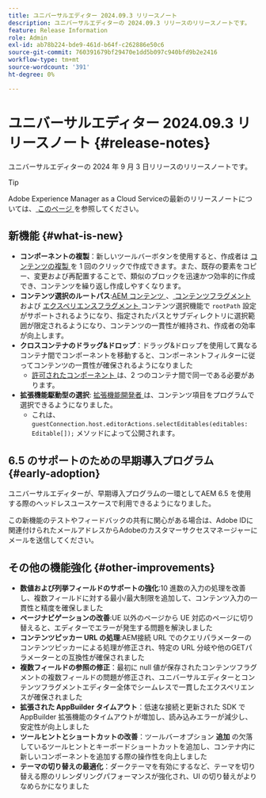 ```yaml
---
title: ユニバーサルエディター 2024.09.3 リリースノート
description: ユニバーサルエディターの 2024.09.3 リリースのリリースノートです。
feature: Release Information
role: Admin
exl-id: ab78b224-bde9-461d-b64f-c262886e50c6
source-git-commit: 760391679bf29470e1dd5b097c940bfd9b2e2416
workflow-type: tm+mt
source-wordcount: '391'
ht-degree: 0%

---
```


# ユニバーサルエディター 2024.09.3 リリースノート {#release-notes}

ユニバーサルエディターの 2024 年 9 月 3 日リリースのリリースノートです。

>[!TIP]
>
>Adobe Experience Manager as a Cloud Serviceの最新のリリースノートについては、[ このページ ](/help/release-notes/release-notes-cloud/release-notes-current.md) を参照してください。

## 新機能 {#what-is-new}

* **コンポーネントの複製**：新しいツールバーボタンを使用すると、作成者は [ コンテンツの複製 ](/help/sites-cloud/authoring/universal-editor/authoring.md#duplicating-components) を 1 回のクリックで作成できます。また、既存の要素をコピー、変更および再配置することで、類似のブロックを迅速かつ効率的に作成でき、コンテンツを繰り返し作成しやすくなります。
* **コンテンツ選択のルートパス**:[AEM コンテンツ ](/help/implementing/universal-editor/field-types.md#aem-content)、[ コンテンツフラグメント ](/help/implementing/universal-editor/field-types.md#content-fragment) および [ エクスペリエンスフラグメント ](/help/implementing/universal-editor/field-types.md#experience-fragment) コンテンツ選択機能で `rootPath` 設定がサポートされるようになり、指定されたパスとサブディレクトリに選択範囲が限定されるようになり、コンテンツの一貫性が維持され、作成者の効率が向上します。
* **クロスコンテナのドラッグ&amp;ドロップ**：ドラッグ&amp;ドロップを使用して異なるコンテナ間でコンポーネントを移動すると、コンポーネントフィルターに従ってコンテンツの一貫性が確保されるようになりました
   * [ 許可されたコンポーネント ](/help/implementing/universal-editor/customizing.md#filtering-components) は、2 つのコンテナ間で同一である必要があります。
* **拡張機能駆動型の選択**: [ 拡張機能開発者 ](/help/implementing/universal-editor/customizing.md#extending) は、コンテンツ項目をプログラムで選択できるようになりました。
   * これは、`guestConnection.host.editorActions.selectEditables(editables: Editable[]);` メソッドによって公開されます。

## 6.5 のサポートのための早期導入プログラム {#early-adoption}

ユニバーサルエディターが、早期導入プログラムの一環としてAEM 6.5 を使用する際のヘッドレスユースケースで利用できるようになりました。

この新機能のテストやフィードバックの共有に関心がある場合は、Adobe IDに関連付けられたメールアドレスからAdobeのカスタマーサクセスマネージャーにメールを送信してください。

## その他の機能強化 {#other-improvements}

* **数値および列挙フィールドのサポートの強化**:10 進数の入力の処理を改善し、複数フィールドに対する最小/最大制限を追加して、コンテンツ入力の一貫性と精度を確保しました
* **ページナビゲーションの改善**:UE 以外のページから UE 対応のページに切り替えると、エディターでエラーが発生する問題を解決しました
* **コンテンツピッカー URL の処理**:AEM接続 URL でのクエリパラメーターのコンテンツピッカーによる処理が修正され、特定の URL 分岐や他のGETパラメーターとの互換性が確保されました
* **複数フィールドの参照の修正**：最初に null 値が保存されたコンテンツフラグメントの複数フィールドの問題が修正され、ユニバーサルエディターとコンテンツフラグメントエディター全体でシームレスで一貫したエクスペリエンスが確保されました
* **拡張された AppBuilder タイムアウト**：低速な接続と更新された SDK で AppBuilder 拡張機能のタイムアウトが増加し、読み込みエラーが減少し、安定性が向上しました
* **ツールヒントとショートカットの改善**：ツールバーオプション **追加** の欠落しているツールヒントとキーボードショートカットを追加し、コンテナ内に新しいコンポーネントを追加する際の操作性を向上しました
* **テーマの切り替えの最適化**：ダークテーマを有効にするなど、テーマを切り替える際のリレンダリングパフォーマンスが強化され、UI の切り替えがよりなめらかになりました
